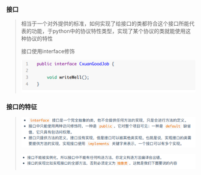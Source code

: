 ### 接口

> 相当于一个对外提供的标准，如何实现了给接口的类都符合这个接口所能代表的功能，于python中的协议特性类型，实现了某个协议的类就能使用这种协议的特性
>
> 接口使用interface修饰
>
> ![image-20210624105246041](image\image-20210624105246041.png)
>

### 接口的特征

> ![image-20210624105326748](image\image-20210624105326748.png)
>
> ![image-20210624105352462](image\image-20210624105352462.png)